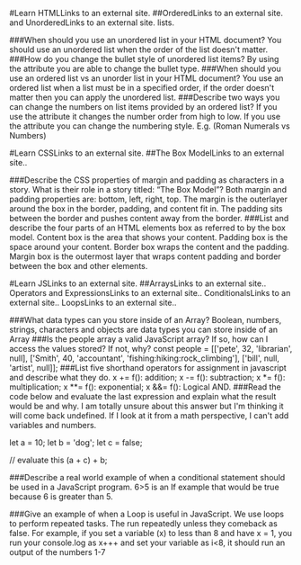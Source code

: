 #Learn HTMLLinks to an external site.
##OrderedLinks to an external site. and UnorderedLinks to an external site. lists.

###When should you use an unordered list in your HTML document?  You should use an unordered list when the order of the list doesn't matter.
###How do you change the bullet style of unordered list items?            By using the <type> attribute you are able to change the bullet type.
###When should you use an ordered list vs an unorder list in your HTML document?                                                                                      You use an ordered list when a list must be in a specified order, if the order doesn't matter then you can apply the unordered list.
###Describe two ways you can change the numbers on list items provided by an ordered list?                                                        If you use the <reversed> attribute it changes the number order from high to low.  If you use the <type> attribute you can change the numbering style.  E.g. (Roman Numerals vs Numbers)

#Learn CSSLinks to an external site.
##The Box ModelLinks to an external site..

###Describe the CSS properties of margin and padding as characters in a story. What is their role in a story titled: “The Box Model”?                Both margin and padding properties are:  bottom, left, right, top.  The margin is the outerlayer around the box in the border, padding, and content fit in.  The padding sits between the border and pushes content away from the border.
###List and describe the four parts of an HTML elements box as referred to by the box model.                                                                                    Content box is the area that shows your content. Padding box is the space around your content.  Border box wraps the content and the padding.  Margin box is the outermost layer that wraps content padding and border between the box and other elements.

#Learn JSLinks to an external site.
##ArraysLinks to an external site.. Operators and ExpressionsLinks to an external site.. ConditionalsLinks to an external site.. LoopsLinks to an external site..

###What data types can you store inside of an Array? Boolean, numbers, strings, characters and objects are data types you can store inside of an Array
###Is the people array a valid JavaScript array? If so, how can I access the values stored? If not, why? const people = [['pete', 32, 'librarian', null], ['Smith', 40, 'accountant', 'fishing:hiking:rock_climbing'], ['bill', null, 'artist', null]];
###List five shorthand operators for assignment in javascript and describe what they do.  x += f(): addition; x -= f():  subtraction; x *= f():  multiplication; x **= f():  exponential;  x &&= f():  Logical AND.
###Read the code below and evaluate the last expression and explain what the result would be and why.  I am totally unsure about this answer but I'm thinking it will come back undefined.  If I look at it from a math perspective, I can't add variables and numbers.  

 let a = 10;
 let b = 'dog';
 let c = false;

 // evaluate this
 (a + c) + b;

###Describe a real world example of when a conditional statement should be used in a JavaScript program. 6>5 is an If example that would be true because 6 is greater than 5.

###Give an example of when a Loop is useful in JavaScript. We use loops to perform repeated tasks. The run repeatedly unless they comeback as false. For example, if you set a variable (x) to less than 8 and have x = 1, you run your console.log as x+++ and set your variable as i<8, it should run an output of the numbers 1-7 
